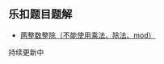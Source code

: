 ## 乐扣题目题解

- [两整数整除（不能使用乘法、除法、mod）](https://github.com/EunhaTaker/leetcode-problems/tree/master/%E4%B8%A4%E6%95%B4%E6%95%B0%E6%95%B4%E9%99%A4)

持续更新中  